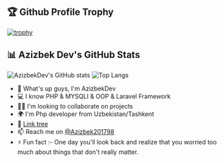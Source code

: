 <!--
**AzizbekZiyodullayev2024/AzizbekZiyodullayev2024** is a ✨ _special_ ✨ repository because its `README.md` (this file) appears on your GitHub profile.
Here are some ideas to get you started:
- 🔭 I’m currently working on ...
- 🌱 I’m currently learning ...
- 👯 I’m looking to collaborate on ...
- 🤔 I’m looking for help with ...
- 💬 Ask me about ...
- 📫 How to reach me: ...
- 😄 Pronouns: ...
- ⚡ Fun fact: ...
-->
## 🏆 Github Profile Trophy

[![trophy](https://github-profile-trophy.vercel.app/?username=AzizbekDev&theme=dracula)](https://github.com/ryo-ma/github-profile-trophy)
## 📊 Azizbek Dev's GitHub Stats

![AzizbekDev's GitHub stats](https://github-readme-stats.vercel.app/api?username=AzizbekZiyodullayev2024&show_icons=true&theme=dracula)
![Top Langs](https://github-readme-stats.vercel.app/api/top-langs/?username=AzizbekZiyodullayev2024&layout=compact&theme=dracula)
- 👋 What's up guys, I'm AzizbekDev
- 💻 I know PHP & MYSQLI & OOP & Laravel Framework
- 👨‍💻 I'm looking to collaborate on projects
- 🌍 I'm Php developer from Uzbekistan/Tashkent
- 🔗 [Link tree](your-link-tree-url)
- 📫 Reach me on [@Azizbek201798](telegram-link)
- ⚡ Fun fact :- One day you'll look back and realize that you worried too much about things that don't really matter.

